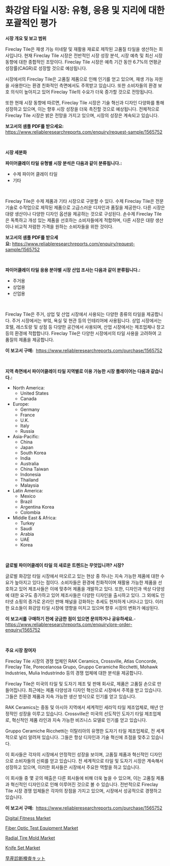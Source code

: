<p><h1>화강암 타일 시장: 유형, 응용 및 지리에 대한 포괄적인 평가</h1></p><p><strong>시장 개요 및 보고 범위</strong></p>
<p><p>Fireclay Tile은 재생 가능 미네랄 및 재활용 재료로 제작된 고품질 타일을 생산하는 회사입니다. 현재 Fireclay Tile 시장은 전반적인 시장 성장 분석, 시장 예측 및 최신 시장 동향에 대한 종합적인 조망이다. Fireclay Tile 시장은 예측 기간 동안 6.7%의 연평균 성장률(CAGR)로 성장할 것으로 예상됩니다. </p><p>시장에서의 Fireclay Tile은 고품질 제품으로 인해 인기를 얻고 있으며, 재생 가능 자원을 사용한다는 환경 친화적인 측면에서도 주목받고 있습니다. 또한 소비자들의 환경 보호 의식이 높아지고 있어 Fireclay Tile의 수요가 더욱 증가할 것으로 전망됩니다. </p><p>또한 현재 시장 동향에 따르면, Fireclay Tile 시장은 기술 혁신과 디자인 다양화를 통해 성장하고 있으며, 이는 향후 시장 성장을 더욱 촉진할 것으로 예상됩니다. 전체적으로 Fireclay Tile 시장은 밝은 전망을 가지고 있으며, 시장의 성장은 계속되고 있습니다.</p></p>
<p><strong>보고서의 샘플 PDF를 받으세요:</strong> <a href="https://www.reliableresearchreports.com/enquiry/request-sample/1565752">https://www.reliableresearchreports.com/enquiry/request-sample/1565752</a></p>
<p>&nbsp;</p>
<p><strong>시장 세분화</strong></p>
<p><strong>파이어클레이 타일 유형별 시장 분석은 다음과 같이 분류됩니다.:</strong></p>
<p><ul><li>수제 파이어 클레이 타일</li><li>기타</li></ul></p>
<p>&nbsp;</p>
<p><p>Fireclay Tile은 수제 제품과 기타 시장으로 구분할 수 있다. 수제 Fireclay Tile은 전문 기술로 수작업으로 제작된 제품으로 고급스러운 디자인과 품질을 제공한다. 다른 시장은 대량 생산이나 다양한 디자인 옵션을 제공하는 것으로 구성된다. 손수제 Fireclay Tile은 독특하고 개성 있는 제품을 선호하는 소비자들에게 적합하며, 다른 시장은 대량 생산이나 비교적 저렴한 가격을 원하는 소비자들을 위한 것이다.</p></p>
<p><strong>보고서의 샘플 PDF를 받으세요:</strong>&nbsp;<a href="https://www.reliableresearchreports.com/enquiry/request-sample/1565752">https://www.reliableresearchreports.com/enquiry/request-sample/1565752</a></p>
<p>&nbsp;</p>
<p><strong> 파이어클레이 타일 응용 분야별 시장 산업 조사는 다음과 같이 분류됩니다.:</strong></p>
<p><ul><li>주거용</li><li>상업용</li><li>산업용</li></ul></p>
<p>&nbsp;</p>
<p><p>Fireclay Tile은 주거, 상업 및 산업 시장에서 사용되는 다양한 종류의 타일을 제공합니다. 주거 시장에서는 부엌, 욕실 및 현관 등의 인테리어에 사용됩니다. 상업 시장에서는 호텔, 레스토랑 및 상점 등 다양한 공간에서 사용되며, 산업 시장에서는 제조업체나 창고 등의 환경에 적합합니다. Fireclay Tile은 다양한 시장에서의 타일 사용을 고려하여 고품질의 제품을 제공합니다.</p></p>
<p><strong>이 보고서 구매:</strong>&nbsp; <a href="https://www.reliableresearchreports.com/purchase/1565752">https://www.reliableresearchreports.com/purchase/1565752</a></p>
<p>&nbsp;</p>
<p><strong>지역 측면에서 파이어클레이 타일 지역별로 이용 가능한 시장 플레이어는 다음과 같습니다.:</strong></p>
<p><ul>
    <li>
        North America:
        <ul>
            <li>United States</li>
            <li>Canada</li>
        </ul>
    </li>
    <li>
        Europe:
        <ul>
            <li>Germany</li>
            <li>France</li>
            <li>U.K.</li>
            <li>Italy</li>
            <li>Russia</li>
        </ul>
    </li>
    <li>
        Asia-Pacific:
        <ul>
            <li>China</li>
            <li>Japan</li>
            <li>South Korea</li>
            <li>India</li>
            <li>Australia</li>
            <li>China Taiwan</li>
            <li>Indonesia</li>
            <li>Thailand</li>
            <li>Malaysia</li>
        </ul>
    </li>
    <li>
        Latin America:
        <ul>
            <li>Mexico</li>
            <li>Brazil</li>
            <li>Argentina Korea</li>
            <li>Colombia</li>
        </ul>
    </li>
    <li>
        Middle East & Africa:
        <ul>
            <li>Turkey</li>
            <li>Saudi</li>
            <li>Arabia</li>
            <li>UAE</li>
            <li>Korea</li>
        </ul>
    </li>
    </ul></p>
<p>&nbsp;</p>
<p><strong>글로벌 파이어클레이 타일 의 새로운 트렌드는 무엇입니까? 시장?</strong></p>
<p><p>글로벌 화강암 타일 시장에서 떠오르고 있는 현상 중 하나는 지속 가능한 제품에 대한 수요가 높아지고 있다는 점이다. 소비자들은 환경에 친화적이며 재활용 가능한 제품을 선호하고 있어 제조사들은 이에 맞추어 제품을 개발하고 있다. 또한, 디자인과 색상 다양성에 대한 요구도 증가하고 있어 제조사들은 다양한 디자인을 출시하고 있다. 그 외에도 인터넷 쇼핑의 증가로 온라인 판매 채널을 강화하는 추세도 현저하게 나타나고 있다. 이러한 요소들이 화강암 타일 시장에 영향을 미치고 있으며 향후 시장의 변화가 예상된다.</p></p>
<p><strong>이 보고서를 구매하기 전에 궁금한 점이 있으면 문의하거나 공유하세요.</strong>- <a href="https://www.reliableresearchreports.com/enquiry/pre-order-enquiry/1565752">https://www.reliableresearchreports.com/enquiry/pre-order-enquiry/1565752</a></p>
<p>&nbsp;</p>
<p><strong>주요 시장 참여자</strong></p>
<p><p>Fireclay Tile 시장의 경쟁 업체인 RAK Ceramics, Crossville, Atlas Concorde, Fireclay Tile, Porecelanosa Grupo, Gruppo Ceramiche Ricchetti, Mohawk Industries, Mulia Industrindo 등의 경쟁 업체에 대한 분석을 제공합니다. </p><p>Fireclay Tile은 미국의 타일 및 도자기 제조 및 판매 회사로, 제품은 고품질 손으로 만들어집니다. 최근에는 제품 다양성과 디자인 혁신으로 시장에서 주목을 받고 있습니다. 그들은 친환경 제품과 지속 가능한 생산 방식으로 인기를 얻고 있습니다. </p><p>RAK Ceramics는 중동 및 아시아 지역에서 세계적인 세라믹 타일 제조업체로, 매년 안정적인 성장을 이루고 있습니다. Crossville은 미국의 선도적인 도자기 타일 제조업체로, 혁신적인 제품 라인과 지속 가능한 비즈니스 모델로 인기를 얻고 있습니다. </p><p>Gruppo Ceramiche Ricchetti는 이탈리아의 유명한 도자기 타일 제조업체로, 전 세계적으로 널리 알려져 있습니다. 그들은 항상 디자인과 기술 혁신에 초점을 맞추고 있습니다. </p><p>이 회사들은 각자의 시장에서 안정적인 성장을 보이며, 고품질 제품과 혁신적인 디자인으로 소비자들의 신뢰를 얻고 있습니다. 전 세계적으로 타일 및 도자기 시장은 계속해서 성장하고 있으며, 이러한 회사들은 시장에서 주요한 역할을 하고 있습니다. </p><p>이 회사들 중 몇 곳의 매출은 다른 회사들에 비해 더욱 높을 수 있으며, 이는 고품질 제품과 혁신적인 디자인으로 인해 이루어진 것으로 볼 수 있습니다. 전반적으로 Fireclay Tile 시장 경쟁 업체들은 각자의 장점을 가지고 있으며, 시장에서 성공적으로 경쟁하고 있습니다.</p></p>
<p><strong>이 보고서 구매:</strong>&nbsp;&nbsp;<a href="https://www.reliableresearchreports.com/purchase/1565752">https://www.reliableresearchreports.com/purchase/1565752</a></p>
<p><p><a href="https://view.publitas.com/reportprime-1/digital-fitness-market-analysis-examines-its-scope-on-growth-opportunities-and-forecasted-trends-spanning-from-2024-to-2031/">Digital Fitness Market</a></p><p><a href="https://view.publitas.com/reportprime-1/fiber-optic-test-equipment-market-research-report-reveals-the-latest-trends-and-opportunities-of-this-market-for-period-from-2024-2031/">Fiber Optic Test Equipment Market</a></p><p><a href="https://pretty-mail-caf.notion.site/Radial-Tire-Mold-Market-Size-Evaluating-its-Market-Trends-Growth-and-Projections-2024-2031-5b840a7c4b244a55a7b966536c896ebf">Radial Tire Mold Market</a></p><p><a href="https://github.com/ashepherd82/Market-Research-Report-List-3/blob/main/knife-set-market.md">Knife Set Market</a></p><p><a href="https://github.com/mathieurico66/Market-Research-Report-List-1/blob/main/68831606165.md">早産診断検査キット</a></p></p>
